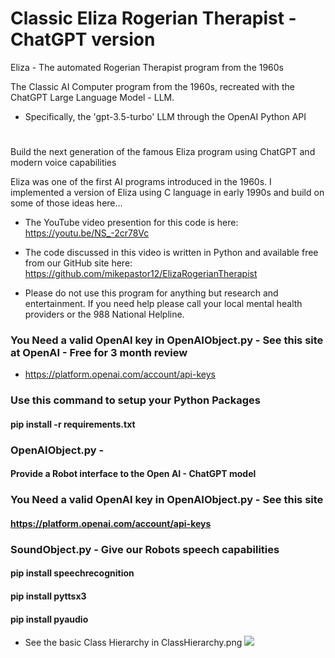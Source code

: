 # Classic Eliza Rogerian Therapist - ChatGPT version
Eliza - The automated Rogerian Therapist program from the 1960s

The Classic AI Computer program from the 1960s, recreated with the ChatGPT Large Language Model - LLM.

* Specifically, the  'gpt-3.5-turbo' LLM through the OpenAI Python API 

#
Build the next generation of the famous Eliza program
using ChatGPT and modern voice capabilities

Eliza was one of the first AI programs introduced in the 1960s.
I implemented a version of Eliza using C language in early 1990s
          and build on some of those ideas here...


* The YouTube video presention for this code is here:
https://youtu.be/NS_-2cr78Vc


* The code discussed in this video is written in Python and available free from our GitHub site here:
    https://github.com/mikepastor12/ElizaRogerianTherapist


* Please do not use this program for anything but research and entertainment.  If you need help please call your local mental health providers or the 988 National Helpline.


### You Need a valid OpenAI key in OpenAIObject.py -  See this site at OpenAI - Free for 3 month review
* https://platform.openai.com/account/api-keys


###  Use this command to setup your Python Packages
#### pip install -r requirements.txt

###  OpenAIObject.py - 
####  Provide a Robot interface to the Open AI - ChatGPT model

### You Need a valid OpenAI key in OpenAIObject.py -  See this site
####          https://platform.openai.com/account/api-keys

### SoundObject.py - Give our Robots speech capabilities
####       pip install speechrecognition
####       pip install pyttsx3
####         pip install pyaudio

*  See the basic Class Hierarchy in  ClassHierarchy.png
![](C:\20-ElizaTherapistChatBot-2023\ClassHierarchy.png)

